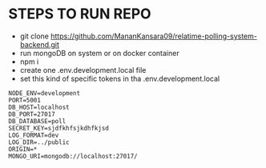 # STEPS TO RUN REPO

- git clone https://github.com/MananKansara09/relatime-polling-system-backend.git
- run mongoDB on system or on docker container
- npm i
- create one .env.development.local file
- set this kind of specific tokens in tha .env.development.local
```
NODE_ENV=development
PORT=5001
DB_HOST=localhost
DB_PORT=27017
DB_DATABASE=poll
SECRET_KEY=sjdfkhfsjkdhfkjsd
LOG_FORMAT=dev
LOG_DIR=../public
ORIGIN=*
MONGO_URI=mongodb://localhost:27017/
```
